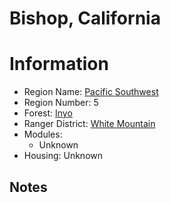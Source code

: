 
Bishop, California
==================
  
# Information  
* Region Name: [Pacific Southwest]()  
* Region Number: 5  
* Forest: [Inyo](http://www.fs.usda.gov/inyo/)  
* Ranger District: [White Mountain]()  
* Modules:  
  - Unknown  
* Housing: Unknown  
  
## Notes

